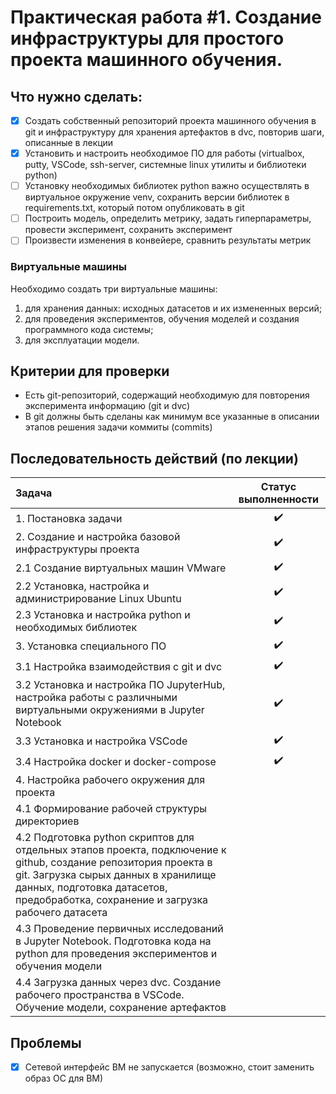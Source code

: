 # Практическая работа #1. Создание инфраструктуры для простого проекта машинного обучения.

## Что нужно сделать:

- [x] Создать собственный репозиторий проекта машинного обучения в git и инфраструктуру для хранения артефактов в dvc, повторив шаги, описанные в лекции
- [x] Установить и настроить необходимое ПО для работы (virtualbox, putty, VSCode, ssh-server, системные linux утилиты и библиотеки python)
- [ ] Установку необходимых библиотек python важно осуществлять в виртуальное окружение venv, сохранить версии библиотек в requirements.txt, который потом опубликовать в git
- [ ] Построить модель, определить метрику, задать гиперпараметры, провести эксперимент, сохранить эксперимент
- [ ] Произвести изменения в конвейере, сравнить результаты метрик

### Виртуальные машины

Необходимо создать три виртуальные машины:
1. для хранения данных: исходных датасетов и их измененных версий;
2. для проведения экспериментов, обучения моделей и создания программного кода системы;
3. для эксплуатации модели.

## Критерии для проверки

* Есть git-репозиторий, содержащий необходимую для повторения эксперимента информацию (git и dvc)
* В git должны быть сделаны как минимум все указанные в описании этапов решения задачи коммиты (commits)

## Последовательность действий (по лекции)

| Задача | Статус выполненности |
| :--- | :---: |
| 1. Постановка задачи | :heavy_check_mark: |
| 2. Создание и настройка базовой инфраструктуры проекта | :heavy_check_mark: |
| 2.1 Создание виртуальных машин VMware | :heavy_check_mark: |
| 2.2 Установка, настройка и администрирование Linux Ubuntu | :heavy_check_mark: |
| 2.3 Установка и настройка python и необходимых библиотек | :heavy_check_mark: |
| 3. Установка специального ПО | :heavy_check_mark: |
| 3.1 Настройка взаимодействия с git и dvc | :heavy_check_mark: |
| 3.2 Установка и настройка ПО JupyterHub, настройка работы с различными виртуальными окружениями в Jupyter Notebook | :heavy_check_mark: |
| 3.3 Установка и настройка VSCode | :heavy_check_mark: |
| 3.4 Настройка docker и docker-compose | :heavy_check_mark: |
| 4. Настройка рабочего окружения для проекта | |
| 4.1 Формирование рабочей структуры директориев | |
| 4.2 Подготовка python скриптов для отдельных этапов проекта, подключение к github, создание репозитория проекта в git. Загрузка сырых данных в хранилище данных, подготовка датасетов, предобработка, сохранение и загрузка рабочего датасета | |
| 4.3 Проведение первичных исследований в Jupyter Notebook. Подготовка кода на python для проведения экспериментов и обучения модели | |
| 4.4 Загрузка данных через dvc. Создание рабочего пространства в VSCode. Обучение модели, сохранение артефактов | |

## Проблемы

- [X] Сетевой интерфейс ВМ не запускается (возможно, стоит заменить образ ОС для ВМ)